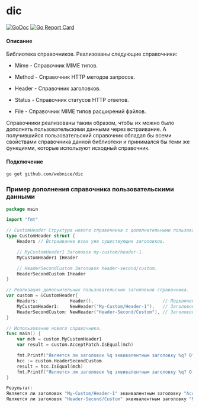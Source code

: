 # dic

[![GoDoc](https://godoc.org/github.com/webnice/dic?status.png)](http://godoc.org/github.com/webnice/dic)
[![Go Report Card](https://goreportcard.com/badge/github.com/webnice/dic)](https://goreportcard.com/report/github.com/webnice/dic)

#### Описание

Библиотека справочников.
Реализованы следующие справочники:

* Mime - Справочник MIME типов.

* Method - Справочник HTTP методов запросов.

* Header - Справочник заголовков.

* Status - Справочник статусов HTTP ответов.

* File - Справочник MIME типов расширений файлов.

Справочники реализованы таким образом, чтобы их можно было дополнять пользовательскими данными через встраивание.
А получившийся пользовательский справочник обладал бы всеми свойствами справочника данной библиотеки и принимался
бы теми же функциями, которые используют исходный справочник.

#### Подключение
```bash
go get github.com/webnice/dic
```

### Пример дополнения справочника пользовательскими данными

```go
package main

import "fmt"

// CustomHeader Структура нового справочника с дополнительными пользовательскими заголовками.
type CustomHeader struct {
	Headers // Встраивание всех уже существующих заголовков.

	// MyCustomHeader1 Заголовок my-custom/header-1.
	MyCustomHeader1 IHeader

	// HeaderSecondCustom Заголовок header-second/custom.
	HeaderSecondCustom IHeader
}

// Реализация дополнительных пользовательских заголовков справочника.
var custom = &CustomHeader{
	Headers:            Header(),                          // Подключение всех существующих заголовков.
	MyCustomHeader1:    NewHeader("My-Custom/Header-1"),   // Заголовок my-custom/header-1.
	HeaderSecondCustom: NewHeader("Header-Second/Custom"), // Заголовок header-second/custom.
}

// Использование нового справочника.
func main() {
	var mch = custom.MyCustomHeader1
	var result = custom.AcceptPatch.IsEqual(mch)

	fmt.Printf("Является ли заголовок %q эквивалентным заголовку %q? Ответ: %t\n", mch, custom.AcceptPatch, result)
	hcc := custom.HeaderSecondCustom
	result = hcc.IsEqual(mch)
	fmt.Printf("Является ли заголовок %q эквивалентным заголовку %q? Ответ: %t\n", hcc, mch, result)
}

Результат:
Является ли заголовок "My-Custom/Header-1" эквивалентным заголовку "Accept-Patch"? Ответ: false
Является ли заголовок "Header-Second/Custom" эквивалентным заголовку "My-Custom/Header-1"? Ответ: false
```
